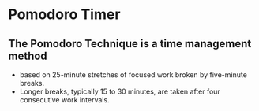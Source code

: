 # Pomodoro Timer


## The Pomodoro Technique is a time management method 

* based on 25-minute stretches of focused work broken by five-minute breaks. 
* Longer breaks, typically 15 to 30 minutes, are taken after four consecutive work intervals. 